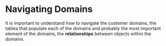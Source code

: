 # Navigating Domains
It is important to understand how to  navigate the customer domains, the tables that populate each of the domains and probably the most important element of the domains, the **relationships** between objects within the domains.